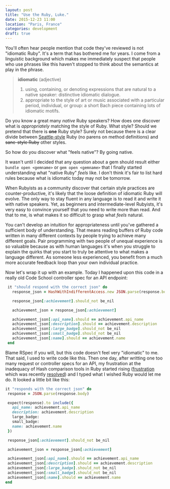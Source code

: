 ```yaml
---
layout: post
title: "Use the Ruby, Luke."
date: 2015-12-23 11:00
location: "Paris, France"
categories: development
draft: true
---
```


You'll often hear people mention that code they've reviewed is not "idiomatic
Ruby". It's a term that has bothered me for years. I come from a linguistic
background which makes me immediately suspect that people who use phrases like
this haven't stopped to think about the semantics at play in the phrase.

> **idiomatic** (adjective)
> 1. using, containing, or denoting expressions that are natural to a native
     speaker: distinctive idiomatic dialogue.
> 2. appropriate to the style of art or music associated with a particular
     period, individual, or group: a short Bach piece containing lots of
     idiomatic motifs.

Do you know a great many *native* Ruby speakers? How does one discover what is
*appropriately* matching the style of Ruby. What style? Should we pretend that
there is **one** Ruby style? Surely not because there is a clear divide between
[Seattle-style](https://github.com/everydayhero/styleguide/blob/410131b2e08b878a348be583481088cba49ff9e6/Ruby.md#syntax)
Ruby (no parens on method definitions) and ~~sane-style Ruby~~ other styles.

So how do you discover what "feels native"? By going native.

It wasn't until I decided that any question about a gem should result either
 `bundle open <gemname>` or `gem open <gemname>` that I finally started
 understanding what "native Ruby" *feels* like. I don't think it's fair to list
 hard rules because what is idiomatic today may not be tomorrow.

 When Rubyists as a community discover that certain style practices are
 counter-productive, it's likely that the loose definition of idiomatic Ruby
 will evolve. The only way to stay fluent in any language is to read it and
 write it with native speakers. Yet, as beginners and intermediate-level
 Rubyists, it's very easy to convince yourself that you need to write more than
 read. And that to me, is what makes it so difficult to grasp what *feels*
 natural.

 You can't develop an intuition for appropriateness until you've
 gathered a sufficient body of understanding. That means reading buffers of
 Ruby code written in many different contexts by people trying to achieve many
 different goals. Pair programming with two people of unequal experience is so
 valuable because as with human languages it's when you struggle to explain the
 quirks that you start to truly be attentive to what makes a language different.
 As someone less experienced, you benefit from a much more accurate feedback
 loop than your own individual practice.

 Now let's wrap it up with an example. Today I happened upon this code in a
 really old Code School controller spec for an API endpoint:

 ```ruby
  it "should respond with the correct json" do
    response_json = HashWithIndifferentAccess.new JSON.parse(response.body)

    response_json[:achievement].should_not be_nil

    achievement_json = response_json[:achievement]

    achievement_json[:api_name].should == achievement.api_name
    achievement_json[:description].should == achievement.description
    achievement_json[:large_badge].should_not be_nil
    achievement_json[:small_badge].should_not be_nil
    achievement_json[:name].should == achievement.name
  end
 ```

Blame RSpec if you will, but this code doesn't feel very "idiomatic" to me.
That said, I used to write code like this. Then one day, after writting one too
many request or controller specs for an API, my frustration at the inadequacy
of Hash comparison tools in Ruby started rising ([frustration](http://olivierlacan.com/posts/proposal-for-a-better-ruby-hash-include/) which was recently [resolved](http://olivierlacan.com/posts/hash-comparison-in-ruby-2-3/))
and I typed what I wished Ruby would let me do. It looked a little bit like this:


 ```ruby
 it "responds with the correct json" do
  response = JSON.parse(response.body)

  expect(response).to include({
    api_name: achievement.api_name
    description: achievement.description
    large_badge:
    small_badge:
    name: achievement.name
  })

  response_json[:achievement].should_not be_nil

  achievement_json = response_json[:achievement]

  achievement_json[:api_name].should == achievement.api_name
  achievement_json[:description].should == achievement.description
  achievement_json[:large_badge].should_not be_nil
  achievement_json[:small_badge].should_not be_nil
  achievement_json[:name].should == achievement.name
 end
 ```
